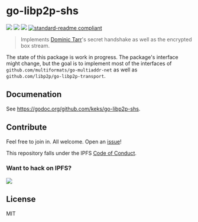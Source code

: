 # go-libp2p-shs

[![](https://img.shields.io/badge/made%20by-Protocol%20Labs-blue.svg?style=flat-square)](http://ipn.io)
[![](https://img.shields.io/badge/project-IPFS-blue.svg?style=flat-square)](http://ipfs.io/)
[![](https://img.shields.io/badge/freenode-%23ipfs-blue.svg?style=flat-square)](http://webchat.freenode.net/?channels=%23ipfs)
[![standard-readme compliant](https://img.shields.io/badge/standard--readme-OK-green.svg?style=flat-square)](https://github.com/RichardLitt/standard-readme)

> Implements [Dominic Tarr]'s secret handshake as well as the encrypted box stream.

The state of this package is work in progress. The package's interface might change, but the goal is to implement most of the interfaces of `github.com/multiformats/go-multiaddr-net` as well as `github.com/libp2p/go-libp2p-transport`.


## Documenation

See https://godoc.org/github.com/keks/go-libp2p-shs.

## Contribute

Feel free to join in. All welcome. Open an [issue](https://github.com/keks/go-libp2p-shs/issues)!

This repository falls under the IPFS [Code of Conduct](https://github.com/ipfs/community/blob/master/code-of-conduct.md).

### Want to hack on IPFS?

[![](https://cdn.rawgit.com/jbenet/contribute-ipfs-gif/master/img/contribute.gif)](https://github.com/ipfs/community/blob/master/contributing.md)

## License

MIT

[Dominic Tarr]: https://github.com/dominictarr
